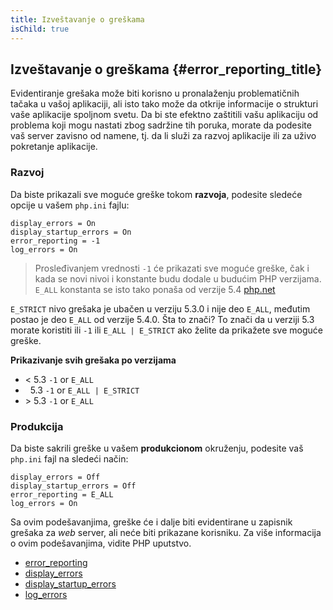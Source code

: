 ```yaml
---
title: Izveštavanje o greškama 
isChild: true
---
```


## Izveštavanje o greškama {#error_reporting_title}

Evidentiranje grešaka može biti korisno u pronalaženju problematičnih tačaka u vašoj aplikaciji, ali isto tako može da otkrije informacije o strukturi vaše aplikacije spoljnom svetu. Da bi ste efektno zaštitili vašu aplikaciju od problema koji mogu nastati zbog sadržine tih poruka, morate da podesite vaš server zavisno od namene, tj. da li služi za razvoj aplikacije ili za uživo pokretanje aplikacije. 

### Razvoj

Da biste prikazali sve moguće greške tokom <strong>razvoja</strong>, podesite sledeće opcije u vašem `php.ini` fajlu:

    display_errors = On
    display_startup_errors = On
    error_reporting = -1
    log_errors = On

> Prosleđivanjem vrednosti `-1` će prikazati sve moguće greške, čak i kada se novi nivoi i konstante budu dodale u budućim PHP verzijama. `E_ALL` konstanta se isto tako ponaša od verzije 5.4
[php.net](http://php.net/manual/function.error-reporting.php)

`E_STRICT` nivo grešaka je ubačen u verziju 5.3.0 i nije deo `E_ALL`, međutim postao je deo `E_ALL` od verzije 5.4.0. Šta to znači? To znači da u verziji 5.3 morate koristiti ili `-1` ili `E_ALL | E_STRICT` ako želite da prikažete sve moguće greške. 

**Prikazivanje svih grešaka po verzijama**

* &lt; 5.3 `-1` or `E_ALL`
* &nbsp; 5.3 `-1` or `E_ALL | E_STRICT`
* &gt; 5.3 `-1` or `E_ALL`

### Produkcija

Da biste sakrili greške u vašem <strong>produkcionom</strong> okruženju, podesite vaš `php.ini` fajl na sledeći način:

    display_errors = Off
    display_startup_errors = Off
    error_reporting = E_ALL
    log_errors = On
	
Sa ovim podešavanjima, greške će i dalje biti evidentirane u zapisnik grešaka za _web_ server, ali neće biti prikazane korisniku. Za više informacija o ovim podešavanjima, vidite PHP uputstvo.

* [error_reporting](http://php.net/manual/errorfunc.configuration.php#ini.error-reporting)
* [display_errors](http://php.net/manual/errorfunc.configuration.php#ini.display-errors)
* [display_startup_errors](http://php.net/manual/errorfunc.configuration.php#ini.display-startup-errors)
* [log_errors](http://php.net/manual/errorfunc.configuration.php#ini.log-errors)
